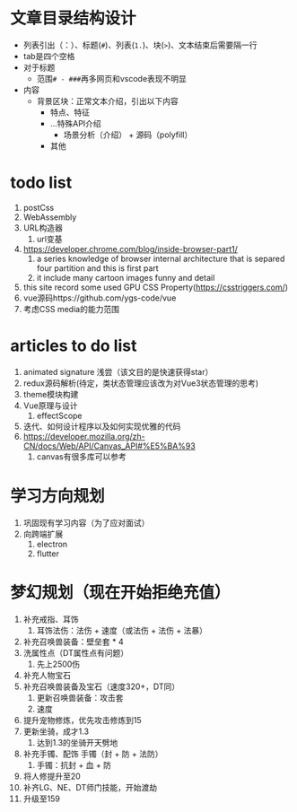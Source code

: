 # 文章目录结构设计

- 列表引出（：）、标题(`#`)、列表(`1.`)、块(`>`)、文本结束后需要隔一行
- tab是四个空格
- 对于标题
    - 范围`# - ###`再多网页和vscode表现不明显
- 内容
    - 背景区块：正常文本介绍，引出以下内容
        - 特点、特征
        - ...特殊API介绍
            - 场景分析（介绍） + 源码（polyfill）
        - 其他

# todo list
1. postCss
2. WebAssembly
3. URL构造器
    1. url变基
4. https://developer.chrome.com/blog/inside-browser-part1/
    1. a series knowledge of browser internal architecture that is separed four partition and this is first part
    2. it include many cartoon images funny and detail
5. this site record some used GPU CSS Property(https://csstriggers.com/)
6. vue源码https://github.com/ygs-code/vue
7. 考虑CSS media的能力范围

# articles to do list
1. animated signature 浅尝（该文目的是快速获得star）
2. redux源码解析(待定，类状态管理应该改为对Vue3状态管理的思考)
3. theme模块构建
4. Vue原理与设计
    1. effectScope
5. 迭代、如何设计程序以及如何实现优雅的代码
6. https://developer.mozilla.org/zh-CN/docs/Web/API/Canvas_API#%E5%BA%93
    1. canvas有很多库可以参考

# 学习方向规划
1. 巩固现有学习内容（为了应对面试）
2. 向跨端扩展
    1. electron
    2. flutter

# 梦幻规划（现在开始拒绝充值）
1. 补充戒指、耳饰
    1. 耳饰法伤：法伤 + 速度（或法伤 + 法伤 + 法暴）
2. 补充召唤兽装备：壁垒套 * 4
3. 洗属性点（DT属性点有问题）
    1. 先上2500伤
4. 补充人物宝石
5. 补充召唤兽装备及宝石（速度320+，DT同）
    1. 更新召唤兽装备：攻击套
    2. 速度
6. 提升宠物修炼，优先攻击修炼到15
7. 更新坐骑，成才1.3
    1. 达到1.3的坐骑开天劈地
8. 补充手镯、配饰
    手镯（封 + 防 + 法防）
    1. 手镯：抗封 + 血 + 防
9.  将人修提升至20
10. 补齐LG、NE、DT师门技能，开始渡劫
11. 升级至159